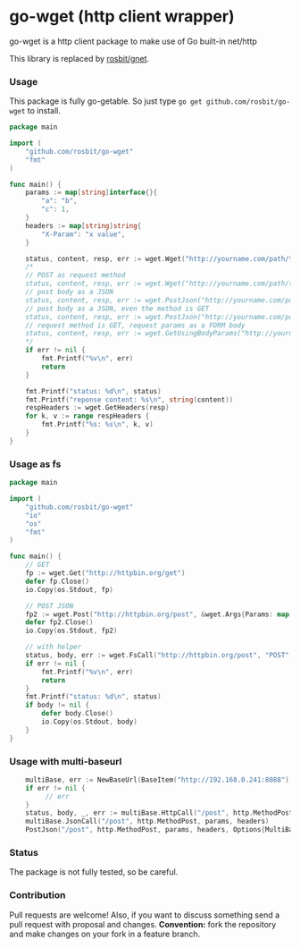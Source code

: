 # go-wget (http client wrapper)

go-wget is a http client package to make use of Go built-in net/http

This library is replaced by [rosbit/gnet](https://github.com/rosbit/gnet).

### Usage

This package is fully go-getable. So just type `go get github.com/rosbit/go-wget` to install.

```go
package main

import (
	"github.com/rosbit/go-wget"
	"fmt"
)

func main() {
	params := map[string]interface{}{
		"a": "b",
		"c": 1,
	}
	headers := map[string]string{
		"X-Param": "x value",
	}

	status, content, resp, err := wget.Wget("http://yourname.com/path/to/url", "get", params, headers)
	/*
	// POST as request method
	status, content, resp, err := wget.Wget("http://yourname.com/path/to/url", "post", params, headers)
	// post body as a JSON 
	status, content, resp, err := wget.PostJson("http://yourname.com/path/to/url", "", params, headers)
	// post body as a JSON, even the method is GET
	status, content, resp, err := wget.PostJson("http://yourname.com/path/to/url", "GET", params, headers)
	// request method is GET, request params as a FORM body
	status, content, resp, err := wget.GetUsingBodyParams("http://yourname.com/path/to/url", params, headers)
	*/
	if err != nil {
		fmt.Printf("%v\n", err)
		return
	}

	fmt.Printf("status: %d\n", status)
	fmt.Printf("reponse content: %s\n", string(content))
	respHeaders := wget.GetHeaders(resp)
	for k, v := range respHeaders {
		fmt.Printf("%s: %s\n", k, v)
	}
}
```

### Usage as fs
```go
package main

import (
	"github.com/rosbit/go-wget"
	"io"
	"os"
	"fmt"
)

func main() {
	// GET
	fp := wget.Get("http://httpbin.org/get")
	defer fp.Close()
	io.Copy(os.Stdout, fp)

	// POST JSON
	fp2 := wget.Post("http://httpbin.org/post", &wget.Args{Params: map[string]interface{}{"a": "b", "c": 1}, JsonCall: true})
	defer fp2.Close()
	io.Copy(os.Stdout, fp2)

	// with helper
	status, body, err := wget.FsCall("http://httpbin.org/post", "POST", &wget.Args{Params: map[string]interface{}{"a": "b", "c": 1}, JsonCall: true})
	if err != nil {
		fmt.Printf("%v\n", err)
		return
	}
	fmt.Printf("status: %d\n", status)
	if body != nil {
		defer body.Close()
		io.Copy(os.Stdout, body)
	}
}
```

### Usage with multi-baseurl
```go
    multiBase, err := NewBaseUrl(BaseItem("http://192.168.0.241:8088"), BaseItem("http://httpbin.org"))
    if err != nil {
         // err
    }
    status, body, _, err := multiBase.HttpCall("/post", http.MethodPost, params, headers)
    multiBase.JsonCall("/post", http.MethodPost, params, headers)
    PostJson("/post", http.MethodPost, params, headers, Options{MultiBase:multiBase})
```

### Status

The package is not fully tested, so be careful.

### Contribution

Pull requests are welcome! Also, if you want to discuss something send a pull request with proposal and changes.
__Convention:__ fork the repository and make changes on your fork in a feature branch.
